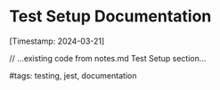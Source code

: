 # Test Setup Documentation

[Timestamp: 2024-03-21]

// ...existing code from notes.md Test Setup section...

#tags: testing, jest, documentation
